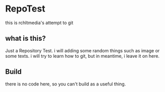 # RepoTest
this is rchltmedia's attempt to git
## what is this?
Just a Repository Test. i will adding some random things such as image or some texts. i will try to learn how to git, but in meantime, i leave it on here.
## Build
there is no code here, so you can't build as a useful thing.
